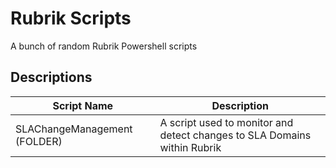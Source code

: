 # Rubrik Scripts
A bunch of random Rubrik Powershell scripts
## Descriptions

| Script Name | Description |
| --- | --- |
| SLAChangeManagement (FOLDER) | A script used to monitor and detect changes to SLA Domains within Rubrik |
